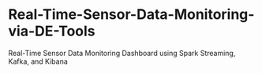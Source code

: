 # Real-Time-Sensor-Data-Monitoring-via-DE-Tools

Real-Time Sensor Data Monitoring Dashboard using Spark Streaming, Kafka, and Kibana
